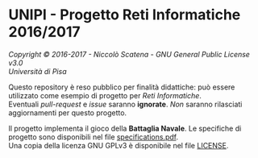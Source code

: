 # UNIPI - Progetto Reti Informatiche 2016/2017  
*Copyright © 2016-2017 - Niccolò Scatena - GNU General Public License v3.0*  
*Università di Pisa*  

Questo repository è reso pubblico per finalità didattiche: può essere utilizzato come esempio di progetto per *Reti Informatiche*.  
Eventuali *pull-request* e *issue* saranno **ignorate**. *Non* saranno rilasciati aggiornamenti per questo progetto.  

Il progetto implementa il gioco della **Battaglia Navale**. Le specifiche di progetto sono disponibili nel file [specifications.pdf](specifications.pdf).  
Una copia della licenza GNU GPLv3 è disponibile nel file [LICENSE](LICENSE).  
